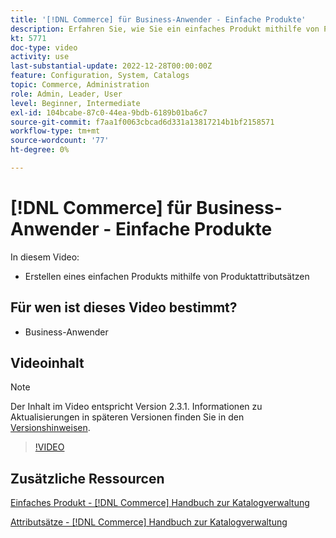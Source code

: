 ```yaml
---
title: '[!DNL Commerce] für Business-Anwender - Einfache Produkte'
description: Erfahren Sie, wie Sie ein einfaches Produkt mithilfe von Produktattributsätzen erstellen.
kt: 5771
doc-type: video
activity: use
last-substantial-update: 2022-12-28T00:00:00Z
feature: Configuration, System, Catalogs
topic: Commerce, Administration
role: Admin, Leader, User
level: Beginner, Intermediate
exl-id: 104bcabe-87c0-44ea-9bdb-6189b01ba6c7
source-git-commit: f7aa1f0063cbcad6d331a13817214b1bf2158571
workflow-type: tm+mt
source-wordcount: '77'
ht-degree: 0%

---
```


# [!DNL Commerce] für Business-Anwender - Einfache Produkte

In diesem Video:

- Erstellen eines einfachen Produkts mithilfe von Produktattributsätzen

## Für wen ist dieses Video bestimmt?

- Business-Anwender

## Videoinhalt

>[!NOTE]
>
>Der Inhalt im Video entspricht Version 2.3.1. Informationen zu Aktualisierungen in späteren Versionen finden Sie in den [Versionshinweisen](https://experienceleague.adobe.com/docs/commerce-operations/release/notes/overview.html?lang=de).

>[!VIDEO](https://video.tv.adobe.com/v/35956?quality=12&learn=on)

## Zusätzliche Ressourcen

[Einfaches Produkt -  [!DNL Commerce] Handbuch zur Katalogverwaltung](https://experienceleague.adobe.com/docs/commerce-admin/catalog/products/types/product-create-simple.html?lang=de)

[Attributsätze - [!DNL Commerce] Handbuch zur Katalogverwaltung](https://experienceleague.adobe.com/docs/commerce-admin/catalog/product-attributes/create/attribute-sets.html?lang=de)
